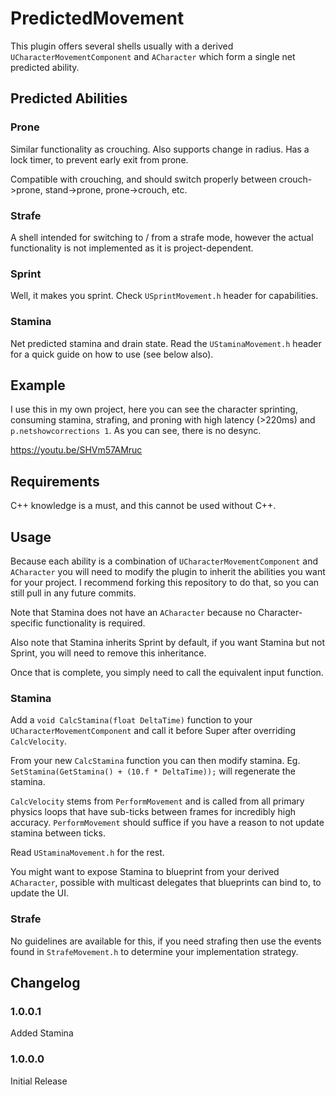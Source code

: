 # PredictedMovement
This plugin offers several shells usually with a derived `UCharacterMovementComponent` and `ACharacter` which form a single net predicted ability.

## Predicted Abilities

### Prone
Similar functionality as crouching. Also supports change in radius. Has a lock timer, to prevent early exit from prone.

Compatible with crouching, and should switch properly between crouch->prone, stand->prone, prone->crouch, etc.

### Strafe
A shell intended for switching to / from a strafe mode, however the actual functionality is not implemented as it is project-dependent.

### Sprint
Well, it makes you sprint. Check `USprintMovement.h` header for capabilities.

### Stamina
Net predicted stamina and drain state. Read the `UStaminaMovement.h` header for a quick guide on how to use (see below also).

## Example
I use this in my own project, here you can see the character sprinting, consuming stamina, strafing, and proning with high latency (>220ms) and `p.netshowcorrections 1`. As you can see, there is no desync.

https://youtu.be/SHVm57AMruc

## Requirements
C++ knowledge is a must, and this cannot be used without C++.

## Usage
Because each ability is a combination of `UCharacterMovementComponent` and `ACharacter` you will need to modify the plugin to inherit the abilities you want for your project. I recommend forking this repository to do that, so you can still pull in any future commits.

Note that Stamina does not have an `ACharacter` because no Character-specific functionality is required.

Also note that Stamina inherits Sprint by default, if you want Stamina but not Sprint, you will need to remove this inheritance.

Once that is complete, you simply need to call the equivalent input function.

### Stamina
Add a `void CalcStamina(float DeltaTime)` function to your `UCharacterMovementComponent` and call it before Super after overriding `CalcVelocity`.

From your new `CalcStamina` function you can then modify stamina. Eg. `SetStamina(GetStamina() + (10.f * DeltaTime));` will regenerate the stamina.

`CalcVelocity` stems from `PerformMovement` and is called from all primary physics loops that have sub-ticks between frames for incredibly high accuracy. `PerformMovement` should suffice if you have a reason to not update stamina between ticks.

Read `UStaminaMovement.h` for the rest.

You might want to expose Stamina to blueprint from your derived `ACharacter`, possible with multicast delegates that blueprints can bind to, to update the UI.

### Strafe
No guidelines are available for this, if you need strafing then use the events found in `StrafeMovement.h` to determine your implementation strategy.

## Changelog

### 1.0.0.1
Added Stamina

### 1.0.0.0
Initial Release